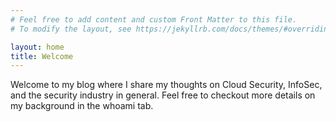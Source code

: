 ```yaml
---
# Feel free to add content and custom Front Matter to this file.
# To modify the layout, see https://jekyllrb.com/docs/themes/#overriding-theme-defaults

layout: home
title: Welcome
---
```

Welcome to my blog where I share my thoughts on Cloud Security, InfoSec, and the security industry in general.  Feel free to checkout more details on my background in the whoami tab.